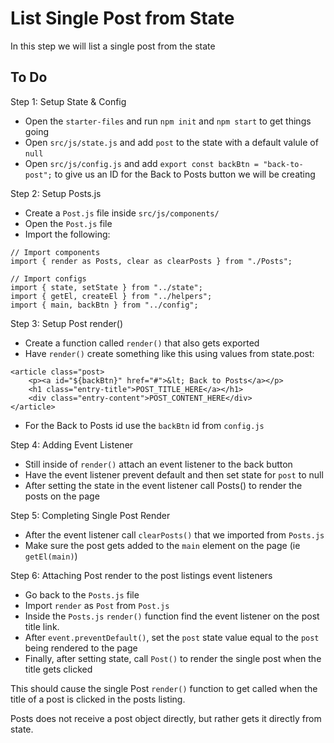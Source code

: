 # List Single Post from State

In this step we will list a single post from the state

## To Do

Step 1: Setup State & Config

- Open the `starter-files` and run `npm init` and `npm start` to get things going
- Open `src/js/state.js` and add `post` to the state with a default valule of `null`
- Open `src/js/config.js` and add `export const backBtn = "back-to-post";` to give us an ID for the Back to Posts button we will be creating

Step 2: Setup Posts.js

- Create a `Post.js` file inside `src/js/components/` 
- Open the `Post.js` file
- Import the following:
```
// Import components
import { render as Posts, clear as clearPosts } from "./Posts";

// Import configs
import { state, setState } from "../state";
import { getEl, createEl } from "../helpers";
import { main, backBtn } from "../config";
```

Step 3: Setup Post render()
- Create a function called `render()` that also gets exported
- Have `render()` create something like this using values from state.post:
```
<article class="post>
    <p><a id="${backBtn}" href="#">&lt; Back to Posts</a></p>
    <h1 class="entry-title">POST_TITLE_HERE</a></h1>
    <div class="entry-content">POST_CONTENT_HERE</div>     
</article>
```
- For the Back to Posts id use the `backBtn` id from `config.js`

Step 4: Adding Event Listener
- Still inside of `render()` attach an event listener to the back button
- Have the event listener prevent default and then set state for `post` to null
- After setting the state in the event listener call Posts() to render the posts on the page

Step 5: Completing Single Post Render
- After the event listener call `clearPosts()` that we imported from `Posts.js`
- Make sure the post gets added to the `main` element on the page (ie `getEl(main)`)

Step 6: Attaching Post render to the post listings event listeners
- Go back to the `Posts.js` file
- Import `render` as `Post` from `Post.js`
- Inside the `Posts.js` `render()` function find the event listener on the post title link.  
- After `event.preventDefault()`, set the `post` state value equal to the `post` being rendered to the page
- Finally, after setting state, call `Post()` to render the single post when the title gets clicked

This should cause the single Post `render()` function to get called when the title of a post is clicked in the posts listing.

Posts does not receive a post object directly, but rather gets it directly from state.
